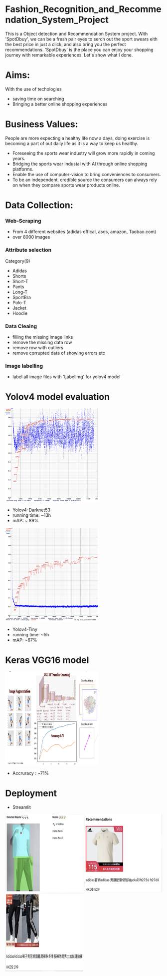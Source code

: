 # Fashion_Recognition_and_Recommendation_System_Project

This is a Object detection and Recommendation System project. With 'SpotDbuy', we can be a fresh pair eyes to serch out the sport swears eith the best price in just a click, and also bring you the perfect recommendations. 'SpotDbuy' is the place you can enjoy your shopping journey with remarkable experiences. Let's show what I done.

# Aims:
With the use of techologies
  - saving time on searching
  - Bringing a better online shopping experiences 

# Business Values:
People are more expecting a healthy life now a days, doing exercise is becoming a part of out daily life as it is a way to keep us healthy.
  -  Foreseeing the sports wear industry will grow more rapidly in coming years.
  -  Bridging the sports wear industal with AI through online shopping platforms.
  - Enable the use of computer-vision to bring conveniences to consumers.
  - To be an independent, credible source the consumers can always rely on when they compare sports wear products online.

# Data Collection:
### Web-Scraping
  -  From 4 different websites (adidas offical, asos, amazon, Taobao.com)
  - over 8000 images

### Attribute selection
Category(9) 
  - Adidas 
  - Shorts
  - Short-T  
  - Pants
  - Long-T   
  - SportBra
  - Polo-T   
  - Jacket
  - Hoodie

### Data Cleaing
  - filling the missing image links
  - remove the missing data row
  - remove row with outliers
  - remove corrupted data of showing errors etc

### Image labelling
  - label all image files with 'LabelImg' for yolov4 model

# Yolov4 model evaluation

<img src="https://github.com/cpuikin/Fashion_Recognition_and_Recommendation_System_Project/blob/main/image/Screenshot%202021-01-08%20at%2014.01.02.png" width="300" height="300" />

- Yolov4-Darknet53
- running time: ~13h
- mAP: ~ 89%

<img src="https://github.com/cpuikin/Fashion_Recognition_and_Recommendation_System_Project/blob/main/image/Screenshot%202021-01-08%20at%2014.01.18.png" width="300" height="300" />

- Yolov4-Tiny
- running time: ~5h
- mAP: ~67%

# Keras VGG16 model
<img src="https://github.com/cpuikin/Fashion_Recognition_and_Recommendation_System_Project/blob/main/image/Screenshot%202021-01-08%20at%2014.09.45.png" width="300" height="300" />

- Accruracy : ~71%

# Deployment
  - Streamlit
  
<img src="https://github.com/cpuikin/Fashion_Recognition_and_Recommendation_System_Project/blob/main/image/Screenshot%202021-01-08%20at%2014.14.45.png" width="250" height="250" /> <img src="https://github.com/cpuikin/Fashion_Recognition_and_Recommendation_System_Project/blob/main/image/Screenshot%202021-01-08%20at%2014.15.05.png" width="250" height="250" /> <img src="https://github.com/cpuikin/Fashion_Recognition_and_Recommendation_System_Project/blob/main/image/Screenshot%202021-01-08%20at%2014.15.12.png" width="250" height="250" />

